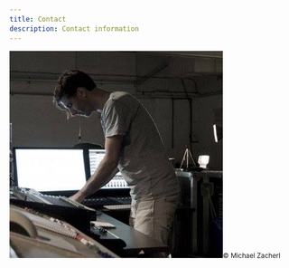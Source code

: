 ```yaml
---
title: Contact
description: Contact information
---
```


<img src="/console.jpg"><small>&copy; Michael Zacherl</small>

<a id="email" href=""></a>
